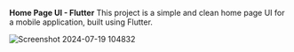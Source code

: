**Home Page UI - Flutter**
This project is a simple and clean home page UI for a mobile application, built using Flutter.

![Screenshot 2024-07-19 104832](https://github.com/user-attachments/assets/a0b8ca4b-3547-47ec-8107-a13912d95aea)
